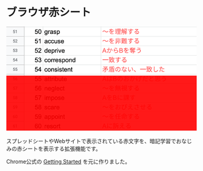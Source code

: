 # ブラウザ赤シート

![参考画像](./images/readme.png)

スプレッドシートやWebサイトで表示されている赤文字を、暗記学習でおなじみの赤シートを表示する拡張機能です。

Chrome公式の [Getting Started](https://developer.chrome.com/docs/extensions/mv3/getstarted/) を元に作りました。